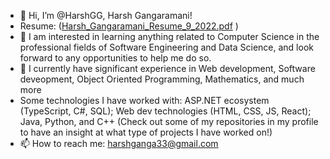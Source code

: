 - 👋 Hi, I’m @HarshGG, Harsh Gangaramani!
- Resume: ([Harsh_Gangaramani_Resume_9_2022.pdf](https://github.com/HarshGG/HarshGG/files/9651856/Harsh_Gangaramani_Resume_9_2022.pdf)
)
- 👀 I am interested in learning anything related to Computer Science in the professional fields of Software Engineering and Data Science, and look forward to any opportunities to help me do so.
- 🌱 I currently have significant experience in Web development, Software deveopment, Object Oriented Programming, Mathematics, and much more
- Some technologies I have worked with: ASP.NET ecosystem (TypeScript, C#, SQL); Web dev technologies (HTML, CSS, JS, React); Java, Python, and C++ (Check out some of my repositories in my profile to have an insight at what type of projects I have worked on!)
- 📫 How to reach me: harshganga33@gmail.com

<!---
HarshGG/HarshGG is a ✨ special ✨ repository because its `README.md` (this file) appears on your GitHub profile.
You can click the Preview link to take a look at your changes.
--->
